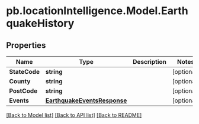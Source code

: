 # pb.locationIntelligence.Model.EarthquakeHistory
## Properties

Name | Type | Description | Notes
------------ | ------------- | ------------- | -------------
**StateCode** | **string** |  | [optional] 
**County** | **string** |  | [optional] 
**PostCode** | **string** |  | [optional] 
**Events** | [**EarthquakeEventsResponse**](EarthquakeEventsResponse.md) |  | [optional] 

[[Back to Model list]](../README.md#documentation-for-models) [[Back to API list]](../README.md#documentation-for-api-endpoints) [[Back to README]](../README.md)

